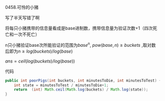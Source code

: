 0458.可怜的小猪

写了半天写错了啊

将每只小猪携带的信息量看成是base进制数，携带信息量为验证次数+1（四次死亡和一次不死亡）

n只小猪验证base次所能验证的范围为$base^n$, $pow(base,n)\ge buckets$ ,取对数后即为$n\ge log(buckets)/log(base)$

$ans=ceil(log(buckets)/log(base))$

代码

```java
public int poorPigs(int buckets, int minutesToDie, int minutesToTest) {
    int state = minutesToTest / minutesToDie+1;
    return  (int) Math.ceil(Math.log(buckets) / Math.log(state));
}
```